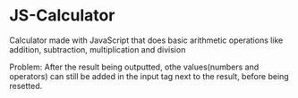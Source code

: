# JS-Calculator
Calculator made with JavaScript that does basic arithmetic operations like addition, subtraction, multiplication and division

Problem: After the result being outputted, othe values(numbers and operators) can still be added in the input tag next to the result, before being resetted.
